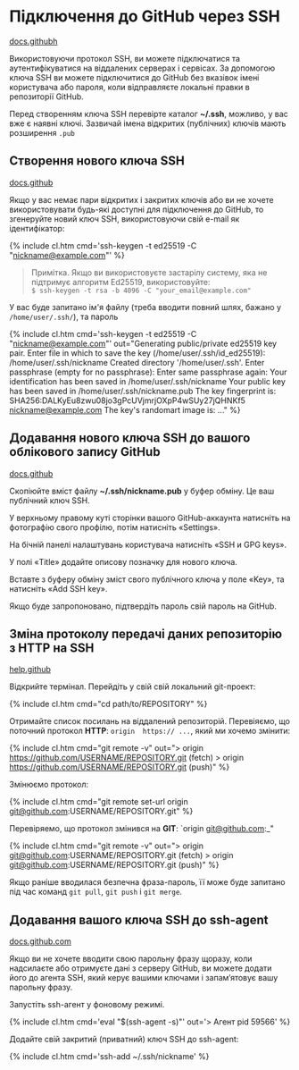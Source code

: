 # Підключення до GitHub через SSH

[docs.githubh](https://docs.github.com/en/authentication/connecting-to-github-with-ssh/about-ssh)

Використовуючи протокол SSH, ви можете підключатися та аутентифікуватися на віддалених серверах і сервісах. За допомогою ключа SSH ви можете підключитися до GitHub без вказівок імені користувача або пароля, коли відправляєте локальні правки в репозиторії GitHub.

Перед створенням ключа SSH перевірте каталог **~/.ssh**, можливо, у вас вже є наявні ключі. Зазвичай імена відкритих (публічних) ключів мають розширення `.pub`

## Створення нового ключа SSH

[docs.github](https://docs.github.com/en/authentication/connecting-to-github-with-ssh/generating-a-new-ssh-key-and-adding-it-to-the-ssh-agent)

Якщо у вас немає пари відкритих і закритих ключів або ви не хочете використовувати будь-які доступні для підключення до GitHub, то згенеруйте новий ключ SSH, використовуючи свій e-mail як ідентифікатор:

{% include cl.htm cmd='ssh-keygen -t ed25519 -C "nickname@example.com"' %}

> Примітка. Якщо ви використовуєте застарілу систему, яка не підтримує алгоритм Ed25519, використовуйте:  
> `$ ssh-keygen -t rsa -b 4096 -C "your_email@example.com"`

У вас буде запитано ім'я файлу (треба вводити повний шлях, бажано у `/home/user/.ssh/`), та пароль

{% include cl.htm cmd='ssh-keygen -t ed25519 -C "nickname@example.com"'
out="Generating public/private ed25519 key pair.
Enter file in which to save the key (/home/user/.ssh/id_ed25519): /home/user/.ssh/nickname
Created directory '/home/user/.ssh'.
Enter passphrase (empty for no passphrase):
Enter same passphrase again:
Your identification has been saved in /home/user/.ssh/nickname
Your public key has been saved in /home/user/.ssh/nickname.pub
The key fingerprint is:
SHA256:DALKyEu8zwu08jo3gPcUVjmrjOXpP4wSUy27jQHNKf5 nickname@example.com
The key's randomart image is:
..." %}

## Додавання нового ключа SSH до вашого облікового запису GitHub

[docs.github](https://docs.github.com/en/authentication/connecting-to-github-with-ssh/adding-a-new-ssh-key-to-your-github-account)

Скопіюйте вміст файлу **~/.ssh/nickname.pub** у буфер обміну. Це ваш публічний ключ SSH.

У верхньому правому куті сторінки вашого GitHub-аккаунта натисніть на фотографію свого профілю, потім натисніть «Settings».

На бічній панелі налаштувань користувача натисніть «SSH и GPG keys».

У полі «Title» додайте описову позначку для нового ключа.

Вставте з буферу обміну зміст свого публічного ключа у поле «Key», та натисніть «Add SSH key».

Якщо буде запропоновано, підтвердіть пароль свій пароль на GitHub.


## Зміна протоколу передачі даних репозиторію з HTTP на SSH


[help.github](https://docs.github.com/en/get-started/getting-started-with-git/managing-remote-repositories#switching-remote-urls-from-https-to-ssh)


Відкрийте термінал. Перейдіть у свій свій локальний git-проект:

{% include cl.htm cmd="cd path/to/REPOSITORY" %}

Отримайте список посилань на віддалений репозиторій.
Перевіяємо, що поточний протокол **HTTP**: `origin  https:// ...`, який ми хочемо змінити:

{% include cl.htm cmd="git remote -v"
out="&gt; origin  https://github.com/USERNAME/REPOSITORY.git (fetch)
&gt; origin  https://github.com/USERNAME/REPOSITORY.git (push)" %}

Змінюємо протокол:

{% include cl.htm cmd="git remote set-url origin git@github.com:USERNAME/REPOSITORY.git" %}

Перевіряемо, що протокол змінився на **GIT**: `origin  git@github.com:_"

{% include cl.htm cmd="git remote -v"
out="&gt; origin  git@github.com:USERNAME/REPOSITORY.git (fetch)
&gt; origin  git@github.com:USERNAME/REPOSITORY.git (push)" %}

Якщо раніше вводилася безпечна фраза-пароль, її може буде запитано під час команд `git pull`, `git push` і `git merge`.


## Додавання вашого ключа SSH до ssh-agent

[docs.github.com](https://docs.github.com/en/authentication/connecting-to-github-with-ssh/generating-a-new-ssh-key-and-adding-it-to-the-ssh-agent)

Якщо ви не хочете вводити свою парольну фразу щоразу, коли надсилаєте або отримуєте дані з серверу GitHub, ви можете додати його до агента SSH, який керує вашими ключами і запам’ятовує вашу парольну фразу.

Запустіть ssh-агент у фоновому режимі.

{% include cl.htm cmd='eval "$(ssh-agent -s)"'
out='&gt; Агент pid 59566' %}

Додайте свій закритий (приватний) ключ SSH до ssh-agent:

{% include cl.htm cmd='ssh-add ~/.ssh/nickname' %}


